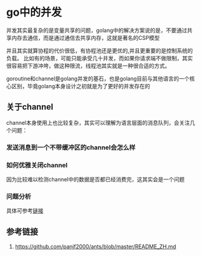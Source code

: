 # go中的并发
并发其实最复杂的是变量共享的问题，golang中的解决方案说的是，不要通过共享内存去通信，而是通过通信去共享内存，这就是著名的CSP模型

并且其实就算协程的代价很低，有协程池还是更优的,并且更重要的是控制系统的负载。
比如有的场景，可能只能承受几十并发，而如果你请求端不做限制，其实很容易把下游冲垮，做这种限流，线程池其实就是一种很合适的方式。

goroutine和channel是golang并发的基石，也是golang目前与其他语言的一个核心区别，毕竟golang本身设计之初就是为了更好的并发存在的

## 关于channel
channel本身使用上也比较复杂，其实可以理解为语言层面的消息队列，会关注几个问题：
### 发送消息到一个不带缓冲区的channel会怎么样


### 如何优雅关闭channel
因为比较难以检测channel中的数据是否都已经消费完，这其实会是一个问题

### 问题分析
具体可参考[链接](https://keepmoving.ren/golang/waitgroup/)

## 参考链接
1. <https://github.com/panjf2000/ants/blob/master/README_ZH.md>